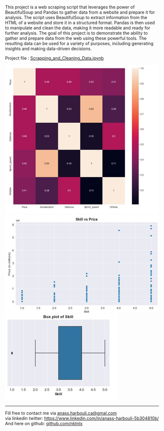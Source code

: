 This project is a web scraping script that leverages the power of BeautifulSoup and Pandas to gather data from a website and prepare it for analysis. 
The script uses BeautifulSoup to extract information from the HTML of a website and store it in a structured format. 
Pandas is then used to manipulate and clean the data, making it more readable and ready for further analysis. 
The goal of this project is to demonstrate the ability to gather and prepare data from the web using these powerful tools. 
The resulting data can be used for a variety of purposes, including generating insights and making data-driven decisions.

Project file : [Scrapping_and_Cleaning_Data.ipynb](https://github.com/HarbouliCA/data_analysis/blob/main/01_Scrapping_and_Cleaning_Data/Scrapping_and_Cleaning_Data.ipynb)

![Corr](https://github.com/HarbouliCA/data_analysis/blob/main/01_Scrapping_and_Cleaning_Data/Corr.JPG)
![Scatter](https://github.com/HarbouliCA/data_analysis/blob/main/01_Scrapping_and_Cleaning_Data/scatter.JPG) <br>
![BoxPlot](https://github.com/HarbouliCA/data_analysis/blob/main/01_Scrapping_and_Cleaning_Data/Boxplot.JPG)

--------------------------------------------
Fill free to contact me via anass.harbouli.ca@gmal.com  
via linkedin twitter: https://www.linkedin.com/in/anass-harbouli-5b304810b/   
And here on github: [github.com/nktnlx ](https://github.com/HarbouliCA)
